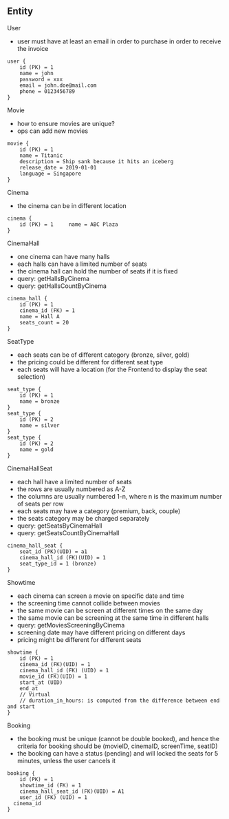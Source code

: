 ## Entity

User
- user must have at least an email in order to purchase in order to receive the invoice
```
user {
	id (PK) = 1
	name = john
	password = xxx
	email = john.doe@mail.com
	phone = 0123456789
}
```

Movie
- how to ensure movies are unique?
- ops can add new movies
```
movie {
	id (PK) = 1
	name = Titanic
	description = Ship sank because it hits an iceberg
	release_date = 2019-01-01
	language = Singapore
}
```

Cinema
- the cinema can be in different location
```
cinema {
	id (PK) = 1 	name = ABC Plaza
}
```

CinemaHall
- one cinema can have many halls
- each halls can have a limited number of seats
- the cinema hall can hold the number of seats if it is fixed
- query: getHallsByCinema
- query: getHallsCountByCinema
```
cinema_hall {
	id (PK) = 1
	cinema_id (FK) = 1
	name = Hall A
	seats_count = 20
}
```
SeatType 
- each seats can be of different category (bronze, silver, gold)
- the pricing could be different for different seat type
- each seats will have a location (for the Frontend to display the seat selection)
```
seat_type {
	id (PK) = 1
	name = bronze
}
seat_type {
	id (PK) = 2
	name = silver
}
seat_type {
	id (PK) = 2
	name = gold
}
```
CinemaHallSeat
- each hall have a limited number of seats
- the rows are usually numbered as A-Z
- the columns are usually numbered 1-n, where n is the maximum number of seats per row
- each seats may have a category (premium, back, couple)
- the seats category may be charged separately
- query: getSeatsByCinemaHall
- query: getSeatsCountByCinemaHall
```
cinema_hall_seat {
	seat_id (PK)(UID) = a1
	cinema_hall_id (FK)(UID) = 1
	seat_type_id = 1 (bronze)
}
```
Showtime
- each cinema can screen a movie on specific date and time
- the screening time cannot collide between movies
- the same movie can be screen at different times on the same day
- the same movie can be screening at the same time in different halls
- query: getMoviesScreeningByCinema
- screening date may have different pricing on different days
- pricing might be different for different seats
```
showtime {
	id (PK) = 1
	cinema_id (FK)(UID) = 1
	cinema_hall_id (FK) (UID) = 1
	movie_id (FK)(UID) = 1
	start_at (UID)
	end_at
	// Virtual
	// duration_in_hours: is computed from the difference between end and start 
}
```
Booking
- the booking must be unique (cannot be double booked), and hence the criteria for booking should be (movieID, cinemaID, screenTime, seatID)
- the booking can have a status (pending) and will locked the seats for 5 minutes, unless the user cancels it
```
booking {
	id (PK) = 1
	showtime_id (FK) = 1
	cinema_hall_seat_id (FK)(UID) = A1
	user_id (FK) (UID) = 1
  cinema_id
}
```
